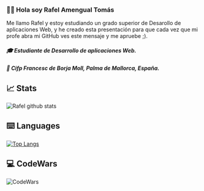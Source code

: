 ### 👨‍💻 Hola soy Rafel Amengual Tomás

  Me llamo Rafel y estoy estudiando un grado superior de Desarollo de aplicaciones Web,
  y he creado esta presentación para que cada vez que mi profe abra mi GitHub ves este mensaje y
  me apruebe ;).
  
##### 🎓 Estudiante de Desarrollo de aplicaciones Web.
##### 🏫 Cifp Francesc de Borja Moll, Palma de Mallorca, España.


## 📈 Stats
![Rafel github stats](https://github-readme-stats.vercel.app/api?username=RafelAm&show_icons=true&theme=dark)

## ⌨️ Languages
[![Top Langs](https://github-readme-stats.vercel.app/api/top-langs/?username=RafelAm&theme=dark)](https://github.com/RafelAm/github-readme-stats)

## 💻 CodeWars

![CodeWars](https://www.codewars.com/users/RafelAm/badges/large)

<!--
**RafelAm/RafelAm** is a ✨ _special_ ✨ repository because its `README.md` (this file) appears on your GitHub profile.

Here are some ideas to get you started:

- 🔭 I’m currently working on ...
- 🌱 I’m currently learning ...
- 👯 I’m looking to collaborate on ...
- 🤔 I’m looking for help with ...
- 💬 Ask me about ...
- 📫 How to reach me: ...
- 😄 Pronouns: ...
- ⚡ Fun fact: ...
-->
